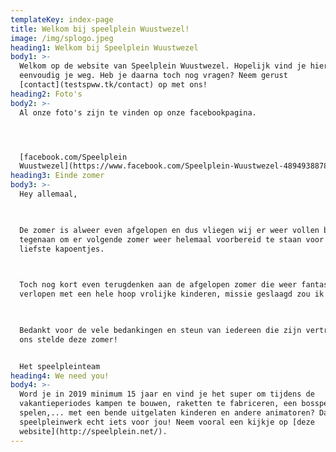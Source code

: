 ```yaml
---
templateKey: index-page
title: Welkom bij speelplein Wuustwezel!
image: /img/splogo.jpeg
heading1: Welkom bij Speelplein Wuustwezel
body1: >-
  Welkom op de website van Speelplein Wuustwezel. Hopelijk vind je hier
  eenvoudig je weg. Heb je daarna toch nog vragen? Neem gerust
  [contact](testspww.tk/contact) op met ons!
heading2: Foto's
body2: >-
  Al onze foto's zijn te vinden op onze facebookpagina.




  [facebook.com/Speelplein
  Wuustwezel](https://www.facebook.com/Speelplein-Wuustwezel-489493887871619/)
heading3: Einde zomer
body3: >-
  Hey allemaal,

   

  De zomer is alweer even afgelopen en dus vliegen wij er weer vollen bak
  tegenaan om er volgende zomer weer helemaal voorbereid te staan voor uw
  liefste kapoentjes.

   

  Toch nog kort even terugdenken aan de afgelopen zomer die weer fantastisch is
  verlopen met een hele hoop vrolijke kinderen, missie geslaagd zou ik zeggen.

   

  Bedankt voor de vele bedankingen en steun van iedereen die zijn vertrouwen in
  ons stelde deze zomer!


  Het speelpleinteam
heading4: We need you!
body4: >-
  Word je in 2019 minimum 15 jaar en vind je het super om tijdens de
  vakantieperiodes kampen te bouwen, raketten te fabriceren, een bosspel te
  spelen,... met een bende uitgelaten kinderen en andere animatoren? Dan is
  speelpleinwerk echt iets voor jou! Neem vooral een kijkje op [deze
  website](http://speelplein.net/).
---
```


